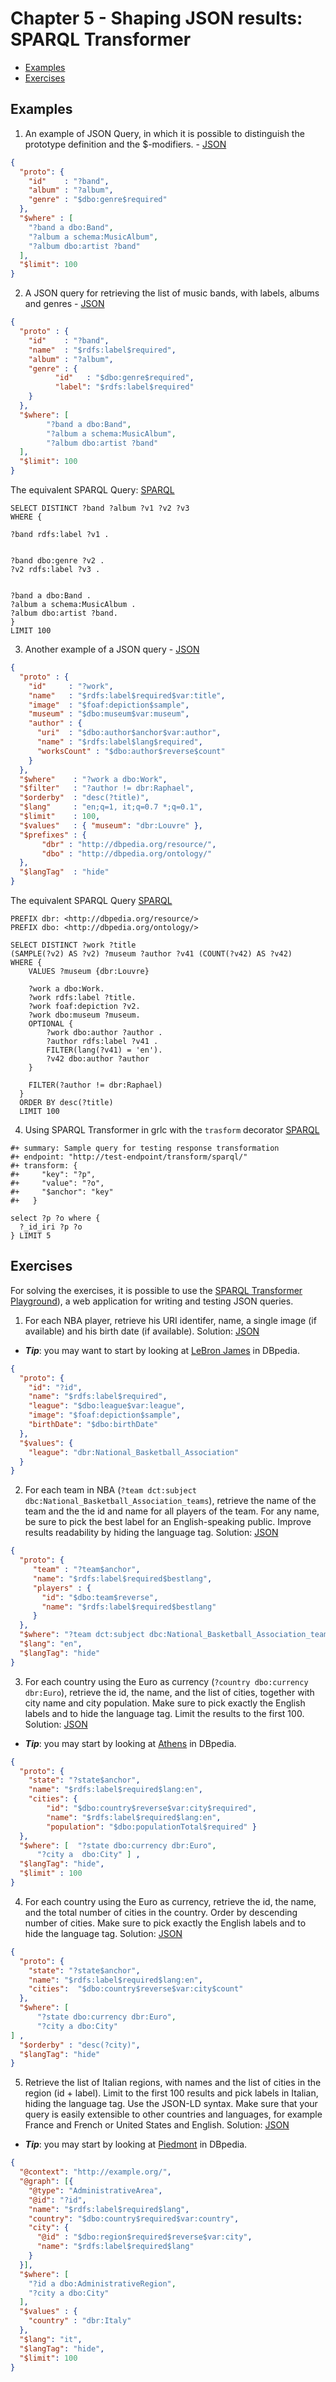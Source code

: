 # Chapter 5 - Shaping JSON results: SPARQL Transformer

- [Examples]('#Examples')
- [Exercises]('#Exercises')

## Examples

1.  An example of JSON Query, in which it is possible to distinguish the prototype definition and the $-modifiers. - [JSON](./example1.json)

```json
{
  "proto": {
    "id"    : "?band",
    "album" : "?album",
    "genre" : "$dbo:genre$required"
  },
  "$where" : [
    "?band a dbo:Band",
    "?album a schema:MusicAlbum",
    "?album dbo:artist ?band"
  ],
  "$limit": 100
}
```

2.  A JSON query for retrieving the list of music bands, with labels, albums and genres - [JSON](./example2.json)

```json
{
  "proto" : {
    "id"    : "?band",
    "name"  : "$rdfs:label$required",
    "album" : "?album",
    "genre" : {
    	  "id"   : "$dbo:genre$required",
	      "label": "$rdfs:label$required"
    }
  },
  "$where": [
        "?band a dbo:Band",
        "?album a schema:MusicAlbum",
        "?album dbo:artist ?band"
  ],
  "$limit": 100
}
```

The equivalent SPARQL Query: [SPARQL](./example2.rq)

```sparql
SELECT DISTINCT ?band ?album ?v1 ?v2 ?v3
WHERE {

?band rdfs:label ?v1 .


?band dbo:genre ?v2 .
?v2 rdfs:label ?v3 .


?band a dbo:Band .
?album a schema:MusicAlbum .
?album dbo:artist ?band.
}
LIMIT 100
```

3.  Another example of a JSON query - [JSON](./example3.json)

```json
{
  "proto" : {
    "id"     : "?work",
    "name"   : "$rdfs:label$required$var:title",
    "image"  : "$foaf:depiction$sample",
    "museum" : "$dbo:museum$var:museum",
    "author" : {
      "uri"  : "$dbo:author$anchor$var:author",
      "name" : "$rdfs:label$lang$required",
      "worksCount" : "$dbo:author$reverse$count"
    }
  },
  "$where"    : "?work a dbo:Work",
  "$filter"   : "?author != dbr:Raphael",
  "$orderby"  : "desc(?title)",
  "$lang"     : "en;q=1, it;q=0.7 *;q=0.1",
  "$limit"    : 100,
  "$values"   : { "museum": "dbr:Louvre" },
  "$prefixes" : {
       "dbr" : "http://dbpedia.org/resource/",
       "dbo" : "http://dbpedia.org/ontology/"
  },
  "$langTag"  : "hide"
}
```

The equivalent SPARQL Query [SPARQL](./example3.rq)

```sparql
PREFIX dbr: <http://dbpedia.org/resource/>
PREFIX dbo: <http://dbpedia.org/ontology/>

SELECT DISTINCT ?work ?title
(SAMPLE(?v2) AS ?v2) ?museum ?author ?v41 (COUNT(?v42) AS ?v42)
WHERE {
    VALUES ?museum {dbr:Louvre}

    ?work a dbo:Work.
    ?work rdfs:label ?title.
    ?work foaf:depiction ?v2.
    ?work dbo:museum ?museum.
    OPTIONAL {
        ?work dbo:author ?author .
        ?author rdfs:label ?v41 .
        FILTER(lang(?v41) = 'en').
        ?v42 dbo:author ?author
    }

    FILTER(?author != dbr:Raphael)
  }
  ORDER BY desc(?title)
  LIMIT 100
```

4. Using SPARQL Transformer in grlc with the `trasform` decorator [SPARQL](./example4.rq)


```sparql
#+ summary: Sample query for testing response transformation
#+ endpoint: "http://test-endpoint/transform/sparql/"
#+ transform: {
#+     "key": "?p",
#+     "value": "?o",
#+     "$anchor": "key"
#+   }

select ?p ?o where {
  ?_id_iri ?p ?o
} LIMIT 5
```

## Exercises

For solving the exercises, it is possible to use the [SPARQL Transformer Playground](https://d2klab.github.io/sparql-transformer/)), a web application for writing and testing JSON queries.

1. For each NBA player, retrieve his URI identifer, name, a single image (if available) and his birth date (if available). Solution: [JSON](./exercise1.json)
 - **_Tip_**: you may want to start by looking at [LeBron James](http://dbpedia.org/resource/LeBron_James) in DBpedia.

```json
{
  "proto": {
    "id": "?id",
    "name": "$rdfs:label$required",
    "league": "$dbo:league$var:league",
    "image": "$foaf:depiction$sample",
    "birthDate": "$dbo:birthDate"
  },
  "$values": {
    "league": "dbr:National_Basketball_Association"
  }
}
```

2. For each team in NBA (`?team dct:subject dbc:National_Basketball_Association_teams`),
retrieve the name of the team and the
the id and name for all players of the team.
For any name, be sure to pick the best label for an English-speaking public. Improve results readability by hiding the language tag. Solution: [JSON](./exercise2.json)

```json
{
  "proto": {
     "team" : "?team$anchor",
     "name": "$rdfs:label$required$bestlang",
     "players" : {
       "id": "$dbo:team$reverse",
       "name": "$rdfs:label$required$bestlang"
     }
  },
  "$where": "?team dct:subject dbc:National_Basketball_Association_teams",
  "$lang": "en",
  "$langTag": "hide"
}
```

3. For each country using the Euro as currency (`?country dbo:currency dbr:Euro`),
retrieve the id, the name, and the list of cities, together with city name and city population. Make sure to pick exactly the English labels and to hide the language tag. Limit the results to the first 100.  Solution:
[JSON](./exercise3.json)
 - **_Tip_**: you may start by looking at [Athens](http://dbpedia.org/resource/Athens) in DBpedia.

```json
{
  "proto": {
    "state": "?state$anchor",
    "name": "$rdfs:label$required$lang:en",
    "cities": {
        "id": "$dbo:country$reverse$var:city$required",
        "name": "$rdfs:label$required$lang:en",
        "population": "$dbo:populationTotal$required" }
  },
  "$where": [  "?state dbo:currency dbr:Euro",
      "?city a  dbo:City" ] ,
  "$langTag": "hide",
  "$limit" : 100
}
```

4. For each country using the Euro as currency,
retrieve the id, the name, and the total number of cities in the country. Order by descending number of cities. Make sure to pick exactly the English labels and to hide the language tag. Solution:
[JSON](./exercise4.json)

```json
{
  "proto": {
    "state": "?state$anchor",
    "name": "$rdfs:label$required$lang:en",
    "cities":  "$dbo:country$reverse$var:city$count"
  },
  "$where": [
      "?state dbo:currency dbr:Euro",
      "?city a dbo:City"
] ,
  "$orderby" : "desc(?city)",
  "$langTag": "hide"
}
```

5. Retrieve the list of Italian regions, with names and the list of cities in the region (id + label). Limit to the first 100 results and pick labels in Italian, hiding the language tag.
Use the JSON-LD syntax.
Make sure that your query is easily extensible to other countries and languages, for example France and French or United States and English. Solution:
[JSON](./exercise5.json)
  - **_Tip_**: you may start by looking at [Piedmont](http://dbpedia.org/resource/Piedmont) in DBpedia.

```json
{
  "@context": "http://example.org/",
  "@graph": [{
    "@type": "AdministrativeArea",
    "@id": "?id",
    "name": "$rdfs:label$required$lang",
    "country": "$dbo:country$required$var:country",
    "city": {
      "@id" : "$dbo:region$required$reverse$var:city",
      "name": "$rdfs:label$required$lang"
    }
  }],
  "$where": [
    "?id a dbo:AdministrativeRegion",
    "?city a dbo:City"
  ],
  "$values" : {
    "country" : "dbr:Italy"
  },
  "$lang": "it",
  "$langTag": "hide",
  "$limit": 100
}
```
